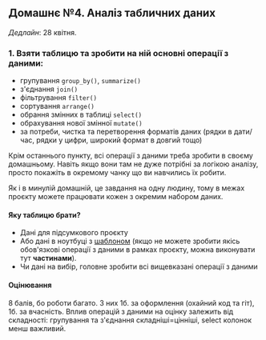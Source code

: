## Домашнє №4. Аналіз табличних даних  
*Дедлайн*: 28 квітня.


### 1. Взяти таблицю та зробити на ній основні операції з даними:
- групування `group_by()`, `summarize()`
- з'єднання `join()`
- фільтрування `filter()`
- сортування `arrange()`
- обрання змінних в таблиці `select()`
- обрахування нової змінної `mutate()`
- за потреби, чистка та перетворення форматів даних (рядки в дати/час, рядки у цифри, широкий формат в довгий тощо)

Крім останнього пункту, всі операції з даними треба зробити в своєму домашньому. Навіть якщо вони там не дуже потрібні за логікою аналізу, просто покажіть в окремому чанку що ви навчились їх робити.  
  
Як і в минулій домашній, це завдання на одну людину, тому в межах проєкту можете працювати кожен з окремим набором даних.

#### Яку таблицю брати?
* Дані для підсумкового проєкту
* Або дані в ноутбуці з [шаблоном](https://github.com/NadiaRom/djcourse/blob/master/uku2020/hw4/hw4_template.Rmd) (якщо не можете зробити якісь обов'язкові операції з даними в рамках проєкту, можна виконувати тут **частинами**).
* Чи дані на вибір, головне зробити всі вищевказані операції з даними


#### Оцінювання
8 балів, бо роботи багато. З них 1б. за оформлення (охайний код та гіт), 1б. за вчасність.
Вплив операцій з даними на оцінку залежить від складності: групування та з'єднання складніші=цінніші, select колонок менш важливий. 

